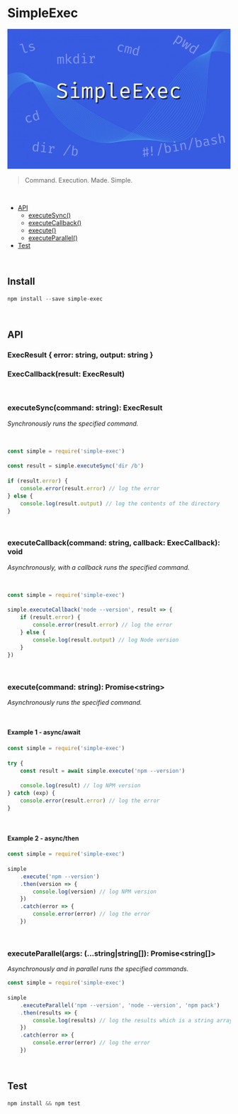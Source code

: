 # SimpleExec

![SimpleExec](https://github.com/igorskyflyer/npm-simple-exec/raw/master/assets/simple-exec.png "SimpleExec - Command. Execution. Made. Simple.")

> Command. Execution. Made. Simple.

<br>

<!--generated by TOC-->

- [API](#api)
  - [executeSync&#40;&#41;](#executesynccommand-string-execresult)
  - [executeCallback&#40;&#41;](#executecallbackcommand-string-callback-execcallback-void)
  - [execute&#40;&#41;](#executecommand-string-promisestring)
  - [executeParallel&#40;&#41;](#executeparallelargs-stringstring-promisestring)
- [Test](#test)
  <!--/generated by TOC-->

<br>

## Install

```js
npm install --save simple-exec
```

<br>

## API

### ExecResult { error: string, output: string }

### ExecCallback(result: ExecResult)

<br>

### executeSync(command: string): ExecResult

_Synchronously runs the specified command._

<br>

```js
const simple = require('simple-exec')

const result = simple.executeSync('dir /b')

if (result.error) {
	console.error(result.error) // log the error
} else {
	console.log(result.output) // log the contents of the directory
}
```

<br>

### executeCallback(command: string, callback: ExecCallback): void

_Asynchronously, with a callback runs the specified command._

<br>

```js
const simple = require('simple-exec')

simple.executeCallback('node --version', result => {
	if (result.error) {
		console.error(result.error) // log the error
	} else {
		console.log(result.output) // log Node version
	}
})
```

<br>

### execute(command: string): Promise&lt;string&gt;

_Asynchronously runs the specified command._

<br>

#### Example 1 - async/await

```js
const simple = require('simple-exec')

try {
	const result = await simple.execute('npm --version')

	console.log(result) // log NPM version
} catch (exp) {
	console.error(result.error) // log the error
}
```

<br>

#### Example 2 - async/then

```js
const simple = require('simple-exec')

simple
	.execute('npm --version')
	.then(version => {
		console.log(version) // log NPM version
	})
	.catch(error => {
		console.error(error) // log the error
	})
```

<br>

### executeParallel(args: (...string|string[]): Promise&lt;string[]&gt;

_Asynchronously and in parallel runs the specified commands._

```js
const simple = require('simple-exec')

simple
	.executeParallel('npm --version', 'node --version', 'npm pack')
	.then(results => {
		console.log(results) // log the results which is a string array
	})
	.catch(error => {
		console.error(error) // log the error
	})
```

<br>

## Test

```js
npm install && npm test
```
